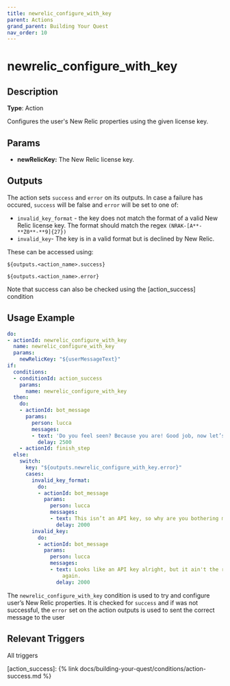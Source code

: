 ```yaml
---
title: newrelic_configure_with_key
parent: Actions
grand_parent: Building Your Quest
nav_order: 10
---
```


# newrelic_configure_with_key

## Description

**Type**: Action

Configures the user's New Relic properties using the given license key.

## Params

- **newRelicKey:** The New Relic license key.

## Outputs

The action sets `success` and `error` on its outputs. In case a failure has occured, `success` will be false and `error` will be set to one of:

- `invalid_key_format` - the key does not match the format of a valid New Relic license key. The format should match the regex `(NRAK-[A**-**Z0**-**9]{27})`
- `invalid_key`- The key is in a valid format but is declined by New Relic.

These can be accessed using:

`${outputs.<action_name>.success}`

`${outputs.<action_name>.error}`

Note that success can also be checked using the [action_success] condition

## Usage Example

```yaml
do:
- actionId: newrelic_configure_with_key
  name: newrelic_configure_with_key
  params:
    newRelicKey: "${userMessageText}"
if:
  conditions:
  - conditionId: action_success
    params:
      name: newrelic_configure_with_key
  then:
    do:
    - actionId: bot_message
      params:
        person: lucca
        messages:
        - text: 'Do you feel seen? Because you are! Good job, now let’s move on. '
          delay: 2500
    - actionId: finish_step
  else:
    switch:
      key: "${outputs.newrelic_configure_with_key.error}"
      cases:
        invalid_key_format:
          do:
          - actionId: bot_message
            params:
              person: lucca
              messages:
              - text: This isn’t an API key, so why are you bothering me with it?
                delay: 2000
        invalid_key:
          do:
          - actionId: bot_message
            params:
              person: lucca
              messages:
              - text: Looks like an API key alright, but it ain't the right one. Try
                  again.
                delay: 2000
```

The `newrelic_configure_with_key` condition is used to try and configure user’s New Relic properties. It is checked for `success` and if was not successful, the `error` set on the action outputs is used to sent the correct message to the user

## Relevant Triggers

All triggers

[action_success]: {% link docs/building-your-quest/conditions/action-success.md %}